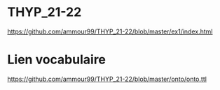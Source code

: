 # THYP_21-22
https://github.com/ammour99/THYP_21-22/blob/master/ex1/index.html
# Lien vocabulaire
https://github.com/ammour99/THYP_21-22/blob/master/onto/onto.ttl

